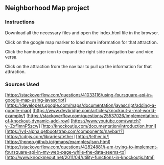 ## Neighborhood Map project

### Instructions
Download all the necessary files and open the index.html file in the browser.

Click on the google map marker to load more information for that attraction.

Click the hamburger icon to expand the right side navigation bar and vice versa.

Click on the attraction from the nav bar to pull up the information for that attraction.

### Sources Used
[https://stackoverflow.com/questions/41033116/using-foursquare-api-in-google-map-using-javascript]
[https://developers.google.com/maps/documentation/javascript/adding-a-google-map]
[https://www.devbridge.com/articles/knockout-a-real-world-example/]
[https://stackoverflow.com/questions/25537026/implementation-of-knockout-dynamic-add-row]
[https://www.youtube.com/watch?v=Zxf1mnP5zcw]
[http://knockoutjs.com/documentation/introduction.html]
[https://v4-alpha.getbootstrap.com/components/navbar/?]
[https://cdnjs.com/libraries/tether]
[http://tether.io/]
[https://hpneo.github.io/gmaps/examples/json.html]
[https://stackoverflow.com/questions/42824881/i-am-trying-to-implement-foursquare-api-in-my-web-page-while-the-data-seems-to]
[http://www.knockmeout.net/2011/04/utility-functions-in-knockoutjs.html]
